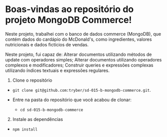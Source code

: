 # Boas-vindas ao repositório do projeto MongoDB Commerce!

Neste projeto, trabalhei com o banco de dados commerce (MongoDB), que contém dados do cardápio do McDonald's, como ingredientes, valores nutricionais e dados fictícios de vendas.

Neste projeto, fui capaz de:
Alterar documentos utilizando métodos de update com operadores simples;
Alterar documentos utilizando operadores complexos e modificadores;
Construir queries e expressões complexas utilizando índices textuais e expressões regulares.

  1. Clone o repositório

  - `git clone git@github.com:tryber/sd-015-b-mongodb-commerce.git`.

  - Entre na pasta do repositório que você acabou de clonar:
    - `cd sd-015-b-mongodb-commerce`
  
  2. Instale as dependências
  - `npm install`

  

  
